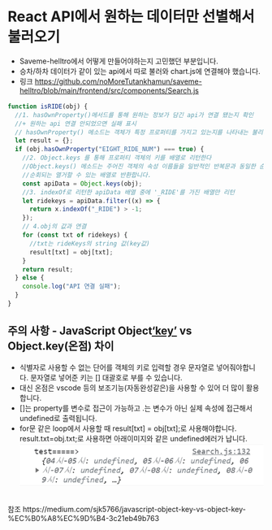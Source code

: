 # React API에서 원하는 데이터만 선별해서 불러오기

- Saveme-helltro에서 어떻게 만들어야하는지 고민했던 부분입니다.
- 승차/하차 데이터가 같이 있는 api에서 따로 불러와 chart.js에 연결해야 했습니다.
- 링크
  https://github.com/noMoreTutankhamun/saveme-helltro/blob/main/frontend/src/components/Search.js
  <br />

```javascript
function isRIDE(obj) {
  //1. hasOwnProperty()메서드를 통해 원하는 정보가 담긴 api가 연결 됐는지 확인
  //+ 원하는 api 연결 안되었으면 실패 표시
  // hasOwnProperty() 메소드는 객체가 특정 프로퍼티를 가지고 있는지를 나타내는 불리언 값을 반환한다.
  let result = {};
  if (obj.hasOwnProperty("EIGHT_RIDE_NUM") === true) {
    //2. Object.keys 를 통해 프로퍼티 객체의 키를 배열로 리턴한다
    //Object.keys() 메소드는 주어진 객체의 속성 이름들을 일반적인 반복문과 동일한 순서로
    //순회되는 열거할 수 있는 배열로 반환합니다.
    const apiData = Object.keys(obj);
    //3. indexOf로 리턴한 apiData 배열 중에 '_RIDE'를 가진 배열만 리턴
    let ridekeys = apiData.filter((x) => {
      return x.indexOf("_RIDE") > -1;
    });
    // 4.obj의 값과 연결
    for (const txt of ridekeys) {
      //txt는 rideKeys의 string 값(key값)
      result[txt] = obj[txt];
    }
    return result;
  } else {
    console.log("API 연결 실패");
  }
}
```

## 주의 사항 - JavaScript Object[‘key’](대괄호) vs Object.key(온점) 차이

- 식별자로 사용할 수 없는 단어를 객체의 키로 입력할 경우 문자열로 넣어줘야합니다. 문자열로 넣어준 키는 [] 대괄호로 부를 수 있습니다.
- 대신 온점은 vscode 등의 보조기능(자동완성같은)을 사용할 수 있어 더 많이 활용합니다.
- []는 property를 변수로 접근이 가능하고 .는 변수가 아닌 실제 속성에 접근해서 undefined로 출력됩니다.
- for문 같은 loop에서 사용할 때 result[txt] = obj[txt];로 사용해야합니다. result.txt=obj.txt;로 사용하면 아래이미지와 같은 undefined에러가 납니다.
  ![error](../img/consolelog_error.png)

<br />
참조
https://medium.com/sjk5766/javascript-object-key-vs-object-key-%EC%B0%A8%EC%9D%B4-3c21eb49b763
